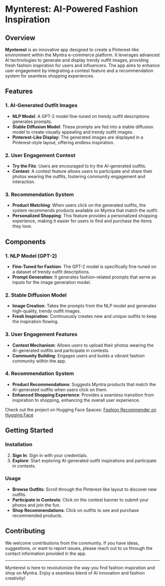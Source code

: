 # Mynterest: AI-Powered Fashion Inspiration

## Overview

**Mynterest** is an innovative app designed to create a Pinterest-like environment within the Myntra e-commerce platform. It leverages advanced AI technologies to generate and display trendy outfit images, providing fresh fashion inspiration for users and influencers. The app aims to enhance user engagement by integrating a contest feature and a recommendation system for seamless shopping experiences.

## Features

### 1. AI-Generated Outfit Images
- **NLP Model**: A GPT-2 model fine-tuned on trendy outfit descriptions generates prompts.
- **Stable Diffusion Model**: These prompts are fed into a stable diffusion model to create visually appealing and trendy outfit images.
- **Pinterest-Like Display**: The generated images are displayed in a Pinterest-style layout, offering endless inspiration.

### 2. User Engagement Contest
- **Try the Fits**: Users are encouraged to try the AI-generated outfits.
- **Contest**: A contest feature allows users to participate and share their photos wearing the outfits, fostering community engagement and interaction.

### 3. Recommendation System
- **Product Matching**: When users click on the generated outfits, the system recommends products available on Myntra that match the outfit.
- **Personalized Shopping**: This feature provides a personalized shopping experience, making it easier for users to find and purchase the items they love.

## Components

### 1. NLP Model (GPT-2)
- **Fine-Tuned for Fashion**: The GPT-2 model is specifically fine-tuned on a dataset of trendy outfit descriptions.
- **Prompt Generation**: It generates fashion-related prompts that serve as inputs for the image generation model.

### 2. Stable Diffusion Model
- **Image Creation**: Takes the prompts from the NLP model and generates high-quality, trendy outfit images.
- **Fresh Inspiration**: Continuously creates new and unique outfits to keep the inspiration flowing.

### 3. User Engagement Features
- **Contest Mechanism**: Allows users to upload their photos wearing the AI-generated outfits and participate in contests.
- **Community Building**: Engages users and builds a vibrant fashion community within the app.

### 4. Recommendation System
- **Product Recommendations**: Suggests Myntra products that match the AI-generated outfits when users click on them.
- **Enhanced Shopping Experience**: Provides a seamless transition from inspiration to shopping, enhancing the overall user experience.

Check out the project on Hugging Face Spaces: [Fashion Recommender on Hugging Face](https://huggingface.co/spaces/StatWiz/fashion-recommender-copy/tree/main)

## Getting Started

### Installation
2. **Sign In**: Sign in with your credentials.
3. **Explore**: Start exploring AI-generated outfit inspirations and participate in contests.

### Usage
- **Browse Outfits**: Scroll through the Pinterest-like layout to discover new outfits.
- **Participate in Contests**: Click on the contest banner to submit your photos and join the fun.
- **Shop Recommendations**: Click on outfits to see and purchase recommended products.

## Contributing

We welcome contributions from the community. If you have ideas, suggestions, or want to report issues, please reach out to us through the contact information provided in the app.

---

Mynterest is here to revolutionize the way you find fashion inspiration and shop on Myntra. Enjoy a seamless blend of AI innovation and fashion creativity!
